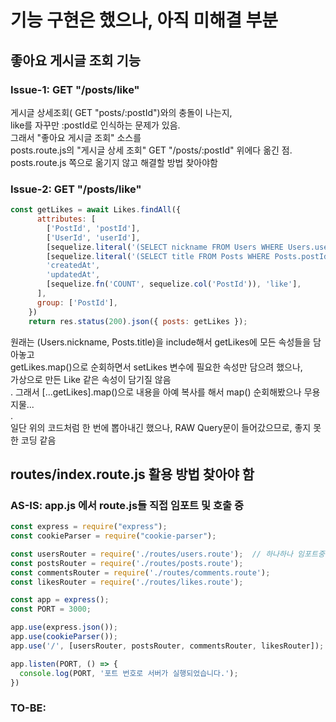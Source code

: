 # 기능 구현은 했으나, 아직 미해결 부분

## 좋아요 게시글 조회 기능
### Issue-1: GET "/posts/like"
게시글 상세조회( GET "posts/:postId")와의 충돌이 나는지,   
like를 자꾸만 :postId로 인식하는 문제가 있음.   
그래서 "좋아요 게시글 조회" 소스를   
posts.route.js의 "게시글 상세 조회" GET "/posts/:postId" 위에다 옮긴 점.   
posts.route.js 쪽으로 옮기지 않고 해결할 방법 찾아야함   

### Issue-2: GET "/posts/like"
``` javascript
const getLikes = await Likes.findAll({
      attributes: [
        ['PostId', 'postId'], 
        ['UserId', 'userId'], 
        [sequelize.literal('(SELECT nickname FROM Users WHERE Users.userId = (SELECT UserId FROM Posts WHERE Posts.postId = Likes.PostId))'), 'nickname'],
        [sequelize.literal('(SELECT title FROM Posts WHERE Posts.postId = Likes.PostId)'), 'title'],
        'createdAt', 
        'updatedAt',
        [sequelize.fn('COUNT', sequelize.col('PostId')), 'like'],
      ],
      group: ['PostId'],
    })
    return res.status(200).json({ posts: getLikes });
```
원래는 (Users.nickname, Posts.title)을 include해서 getLikes에 모든 속성들을 담아놓고   
getLikes.map()으로 순회하면서 setLikes 변수에 필요한 속성만 담으려 했으나,   
가상으로 만든 Like 같은 속성이 담기질 않음   
.
그래서 [...getLikes].map()으로 내용을 아예 복사를 해서 map() 순회해봤으나 무용지물...   
.   
일단 위의 코드처럼 한 번에 뽑아내긴 했으나, RAW Query문이 들어갔으므로, 좋지 못한 코딩 같음

## routes/index.route.js 활용 방법 찾아야 함
### AS-IS: app.js 에서 route.js들 직접 임포트 및 호출 중
``` JavaScript
const express = require("express");
const cookieParser = require("cookie-parser");

const usersRouter = require('./routes/users.route');  // 하나하나 임포트중
const postsRouter = require('./routes/posts.route');
const commentsRouter = require('./routes/comments.route');
const likesRouter = require('./routes/likes.route');

const app = express();
const PORT = 3000;

app.use(express.json());
app.use(cookieParser());
app.use('/', [usersRouter, postsRouter, commentsRouter, likesRouter]);  // 하나하나 호출

app.listen(PORT, () => {
  console.log(PORT, '포트 번호로 서버가 실행되었습니다.');
})
```
### TO-BE: 